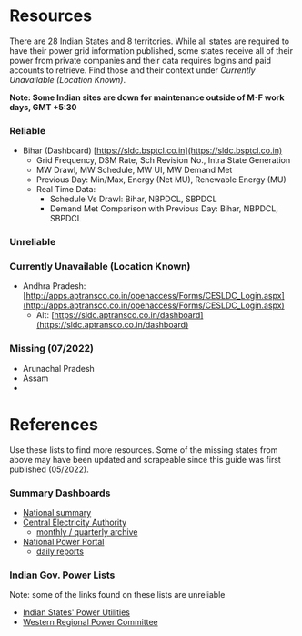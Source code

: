 # Resources
There are 28 Indian States and 8 territories. While all states are required to have their power grid information published, 
some states receive all of their power from private companies and their data requires logins and paid accounts to retrieve.
Find those and their context under _Currently Unavailable (Location Known)_.

**Note: Some Indian sites are down for maintenance outside of M-F work days, GMT +5:30**


### Reliable
- Bihar (Dashboard) [https://sldc.bsptcl.co.in](https://sldc.bsptcl.co.in)
   - Grid Frequency, DSM Rate, Sch Revision No., Intra State Generation
   - MW Drawl, MW Schedule, MW UI, MW Demand Met
   - Previous Day: Min/Max, Energy (Net MU), Renewable Energy (MU)
   - Real Time Data:
      - Schedule Vs Drawl: Bihar, NBPDCL, SBPDCL
      - Demand Met Comparison with Previous Day: Bihar, NBPDCL, SBPDCL





### Unreliable





### Currently Unavailable (Location Known)
- Andhra Pradesh: [http://apps.aptransco.co.in/openaccess/Forms/CESLDC_Login.aspx](http://apps.aptransco.co.in/openaccess/Forms/CESLDC_Login.aspx)
   - Alt: [https://sldc.aptransco.co.in/dashboard](https://sldc.aptransco.co.in/dashboard)

### Missing (07/2022)
- Arunachal Pradesh 
- Assam
- 

# References
Use these lists to find more resources. Some of the missing states from above may have been updated and scrapeable since 
this guide was first published (05/2022).

### Summary Dashboards
- [National summary](https://powermin.gov.in/en/content/power-sector-glance-all-india)
- [Central Electricity Authority](https://cea.nic.in/dashboard/?lang=en)
   - [monthly / quarterly archive](https://cea.nic.in/archives/?lang=en)
- [National Power Portal](https://npp.gov.in/dashBoard/cp-map-dashboard)
   - [daily reports](https://npp.gov.in/publishedReports)


### Indian Gov. Power Lists
Note: some of the links found on these lists are unreliable
- [Indian States' Power Utilities](http://dtl.gov.in/Content/202_6_StateUTGencoTranscoDiscom.aspx)
- [Western Regional Power Committee](http://wrpc.gov.in/links.asp?ln=e)

